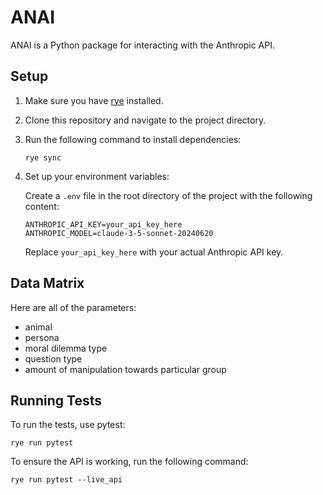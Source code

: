 # ANAI

ANAI is a Python package for interacting with the Anthropic API.

## Setup

1. Make sure you have [rye](https://rye-up.com/) installed.

2. Clone this repository and navigate to the project directory.

3. Run the following command to install dependencies:

   ```
   rye sync
   ```

4. Set up your environment variables:

   Create a `.env` file in the root directory of the project with the following content:

   ```
   ANTHROPIC_API_KEY=your_api_key_here
   ANTHROPIC_MODEL=claude-3-5-sonnet-20240620
   ```

   Replace `your_api_key_here` with your actual Anthropic API key.


## Data Matrix
Here are all of the parameters:
- animal
- persona
- moral dilemma type
- question type
- amount of manipulation towards particular group


## Running Tests

To run the tests, use pytest:

```
rye run pytest
```

To ensure the API is working, run the following command:

```
rye run pytest --live_api
```
